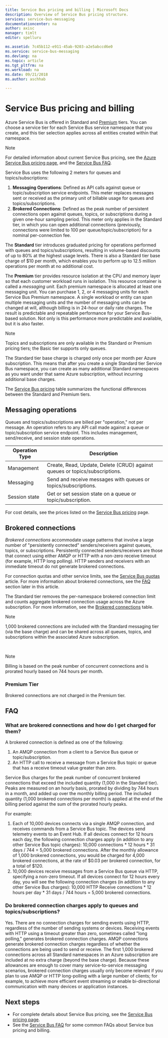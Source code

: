 ```yaml
---
title: Service Bus pricing and billing | Microsoft Docs
description: Overview of Service Bus pricing structure.
services: service-bus-messaging
documentationcenter: na
author: axisc
manager: timlt
editor: spelluru

ms.assetid: 7c45b112-e911-45ab-9203-a2e5abccd6e0
ms.service: service-bus-messaging
ms.devlang: na
ms.topic: article
ms.tgt_pltfrm: na
ms.workload: na
ms.date: 09/21/2018
ms.author: aschhab

---
```

# Service Bus pricing and billing

Azure Service Bus is offered in Standard and [Premium](service-bus-premium-messaging.md) tiers. You can choose a service tier for each Service Bus service namespace that you create, and this tier selection applies across all entities created within that namespace.

> [!NOTE]
> For detailed information about current Service Bus pricing, see the [Azure Service Bus pricing page](https://azure.microsoft.com/pricing/details/service-bus/), and the [Service Bus FAQ](service-bus-faq.md#pricing).
>
>

Service Bus uses the following 2 meters for queues and topics/subscriptions:

1. **Messaging Operations**: Defined as API calls against queue or topic/subscription service endpoints. This meter replaces messages sent or received as the primary unit of billable usage for queues and topics/subscriptions.
2. **Brokered Connections**: Defined as the peak number of persistent connections open against queues, topics, or subscriptions during a given one-hour sampling period. This meter only applies in the Standard tier, in which you can open additional connections (previously, connections were limited to 100 per queue/topic/subscription) for a nominal per-connection fee.

The **Standard** tier introduces graduated pricing for operations performed with queues and topics/subscriptions, resulting in volume-based discounts of up to 80% at the highest usage levels. There is also a Standard tier base charge of $10 per month, which enables you to perform up to 12.5 million operations per month at no additional cost.

The **Premium** tier provides resource isolation at the CPU and memory layer so that each customer workload runs in isolation. This resource container is called a *messaging unit*. Each premium namespace is allocated at least one messaging unit. You can purchase 1, 2, or 4 messaging units for each Service Bus Premium namespace. A single workload or entity can span multiple messaging units and the number of messaging units can be changed at will, although billing is in 24-hour or daily rate charges. The result is predictable and repeatable performance for your Service Bus-based solution. Not only is this performance more predictable and available, but it is also faster.

> [!NOTE]
> Topics and subscriptions are only available in the Standard or Premium pricing tiers; the Basic tier supports only queues.

The Standard tier base charge is charged only once per month per Azure subscription. This means that after you create a single Standard tier Service Bus namespace, you can create as many additional Standard namespaces as you want under that same Azure subscription, without incurring additional base charges.

The [Service Bus pricing](https://azure.microsoft.com/pricing/details/service-bus/) table summarizes the functional differences between the Standard and Premium tiers.

## Messaging operations

Queues and topics/subscriptions are billed per "operation," not per message. An operation refers to any API call made against a queue or topic/subscription service endpoint. This includes management, send/receive, and session state operations.

| Operation Type | Description |
| --- | --- |
| Management |Create, Read, Update, Delete (CRUD) against queues or topics/subscriptions. |
| Messaging |Send and receive messages with queues or topics/subscriptions. |
| Session state |Get or set session state on a queue or topic/subscription. |

For cost details, see the prices listed on the [Service Bus pricing](https://azure.microsoft.com/pricing/details/service-bus/) page.

## Brokered connections

*Brokered connections* accommodate usage patterns that involve a large number of "persistently connected" senders/receivers against queues, topics, or subscriptions. Persistently connected senders/receivers are those that connect using either AMQP or HTTP with a non-zero receive timeout (for example, HTTP long polling). HTTP senders and receivers with an immediate timeout do not generate brokered connections.

For connection quotas and other service limits, see the [Service Bus quotas](service-bus-quotas.md) article. For more information about brokered connections, see the [FAQ](#faq) section later in this article.

The Standard tier removes the per-namespace brokered connection limit and counts aggregate brokered connection usage across the Azure subscription. For more information, see the [Brokered connections](https://azure.microsoft.com/pricing/details/service-bus/) table.

> [!NOTE]
> 1,000 brokered connections are included with the Standard messaging tier (via the base charge) and can be shared across all queues, topics, and subscriptions within the associated Azure subscription.
>
>

<br />

> [!NOTE]
> Billing is based on the peak number of concurrent connections and is prorated hourly based on 744 hours per month.
>
>

### Premium Tier

Brokered connections are not charged in the Premium tier.

## FAQ

### What are brokered connections and how do I get charged for them?

A brokered connection is defined as one of the following:

1. An AMQP connection from a client to a Service Bus queue or topic/subscription.
2. An HTTP call to receive a message from a Service Bus topic or queue that has a receive timeout value greater than zero.

Service Bus charges for the peak number of concurrent brokered connections that exceed the included quantity (1,000 in the Standard tier). Peaks are measured on an hourly basis, prorated by dividing by 744 hours in a month, and added up over the monthly billing period. The included quantity (1,000 brokered connections per month) is applied at the end of the billing period against the sum of the prorated hourly peaks.

For example:

1. Each of 10,000 devices connects via a single AMQP connection, and receives commands from a Service Bus topic. The devices send telemetry events to an Event Hub. If all devices connect for 12 hours each day, the following connection charges apply (in addition to any other Service Bus topic charges): 10,000 connections * 12 hours * 31 days / 744 = 5,000 brokered connections. After the monthly allowance of 1,000 brokered connections, you would be charged for 4,000 brokered connections, at the rate of $0.03 per brokered connection, for a total of $120.
2. 10,000 devices receive messages from a Service Bus queue via HTTP, specifying a non-zero timeout. If all devices connect for 12 hours every day, you will see the following connection charges (in addition to any other Service Bus charges): 10,000 HTTP Receive connections * 12 hours per day * 31 days / 744 hours = 5,000 brokered connections.

### Do brokered connection charges apply to queues and topics/subscriptions?

Yes. There are no connection charges for sending events using HTTP, regardless of the number of sending systems or devices. Receiving events with HTTP using a timeout greater than zero, sometimes called "long polling," generates brokered connection charges. AMQP connections generate brokered connection charges regardless of whether the connections are being used to send or receive. The first 1,000 brokered connections across all Standard namespaces in an Azure subscription are included at no extra charge (beyond the base charge). Because these allowances are enough to cover many service-to-service messaging scenarios, brokered connection charges usually only become relevant if you plan to use AMQP or HTTP long-polling with a large number of clients; for example, to achieve more efficient event streaming or enable bi-directional communication with many devices or application instances.

## Next steps

* For complete details about Service Bus pricing, see the [Service Bus pricing page](https://azure.microsoft.com/pricing/details/service-bus/).
* See the [Service Bus FAQ](service-bus-faq.md#pricing) for some common FAQs about Service bus pricing and billing.

[Azure portal]: https://portal.azure.com
